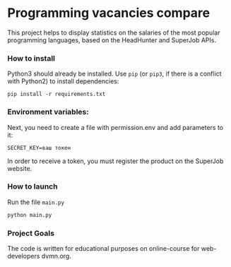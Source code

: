 # Programming vacancies compare

This project helps to display statistics on the salaries of the most popular
programming languages, based on the HeadHunter and SuperJob APIs.

### How to install

Python3 should already be installed. 
Use `pip` (or `pip3`, if there is a conflict with Python2) to install dependencies:
```commandline
pip install -r requirements.txt
```
### Environment variables:

Next, you need to create a file with permission.env and add parameters to it:
```commandline
SECRET_KEY=ваш токен 
```

In order to receive a token, you must register the product on the SuperJob website.

### How to launch

Run the file `main.py`

```python 
python main.py
```

### Project Goals

The code is written for educational purposes on online-course for web-developers dvmn.org.